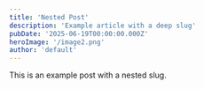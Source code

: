 ```yaml
---
title: 'Nested Post'
description: 'Example article with a deep slug'
pubDate: '2025-06-19T00:00:00.000Z'
heroImage: '/image2.png'
author: 'default'
---
```


This is an example post with a nested slug.
